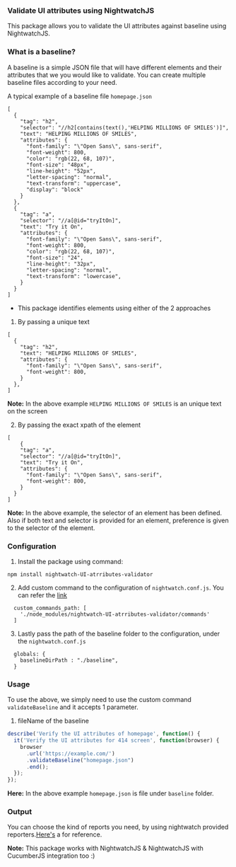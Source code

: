 ### Validate UI attributes using NightwatchJS
This package allows you to validate the UI attributes against baseline using NightwatchJS.

### What is a baseline?
A baseline is a simple JSON file that will have different elements and their attributes that we you would like to validate. You can create multiple baseline files according to your need.

A typical example of a baseline file
`homepage.json`
```
[
  {
    "tag": "h2",
    "selector": "//h2[contains(text(),'HELPING MILLIONS OF SMILES')]",
    "text": "HELPING MILLIONS OF SMILES",
    "attributes": {
      "font-family": "\"Open Sans\", sans-serif",
      "font-weight": 800,
      "color": "rgb(22, 68, 107)",
      "font-size": "48px",
      "line-height": "52px",
      "letter-spacing": "normal",
      "text-transform": "uppercase",
      "display": "block"
    }
  },
  {
    "tag": "a",
    "selector": "//a[@id="tryItOn]",
    "text": "Try it On",
    "attributes": {
      "font-family": "\"Open Sans\", sans-serif",
      "font-weight": 800,
      "color": "rgb(22, 68, 107)",
      "font-size": "24",
      "line-height": "32px",
      "letter-spacing": "normal",
      "text-transform": "lowercase",
    }
  }
]
```
* This package identifies elements using either of the 2 approaches
1. By passing a unique text
```
[
  {
    "tag": "h2",
    "text": "HELPING MILLIONS OF SMILES",
    "attributes": {
      "font-family": "\"Open Sans\", sans-serif",
      "font-weight": 800,
    }
  },
]
```
**Note:** In the above example `HELPING MILLIONS OF SMILES` is an unique text on the screen

2. By passing the exact xpath of the element
```
[
    {
    "tag": "a",
    "selector": "//a[@id="tryItOn]",
    "text": "Try it On",
    "attributes": {
      "font-family": "\"Open Sans\", sans-serif",
      "font-weight": 800,
    }
  }
]
```
**Note:** In the above example, the selector of an element has been defined. Also if both text and selector is provided for an element, preference is given to the selector of the element. 

### Configuration
1. Install the package using command: 
```
npm install nightwatch-UI-atrributes-validator
```

2. Add custom command to the configuration of `nightwatch.conf.js`. You can refer the [link](https://nightwatchjs.org/guide/configuration/)

```
  custom_commands_path: [
    './node_modules/nightwatch-UI-atrributes-validator/commands'
  ]
```

3. Lastly pass the path of the baseline folder to the configuration, under the `nightwatch.conf.js`
```
  globals: {
    baselineDirPath : "./baseline",
  }
```

### Usage
To use the above, we simply need to use the custom command `validateBaseline` and it accepts 1 parameter.
1. fileName of the baseline

```test.js
describe('Verify the UI attributes of homepage', function() {
  it('Verify the UI attributes for 414 screen', function(browser) {
    browser
      .url('https://example.com/')
      .validateBaseline("homepage.json")
      .end();
  });
});
```
**Here:** In the above example `homepage.json` is file under `baseline` folder.

### Output
You can choose the kind of reports you need, by using nightwatch provided reporters.[Here's](https://nightwatchjs.org/guide/overview/what-is-nightwatch.html) a for reference. 

**Note:** This package works with NightwatchJS & NightwatchJS with CucumberJS integration too :)

